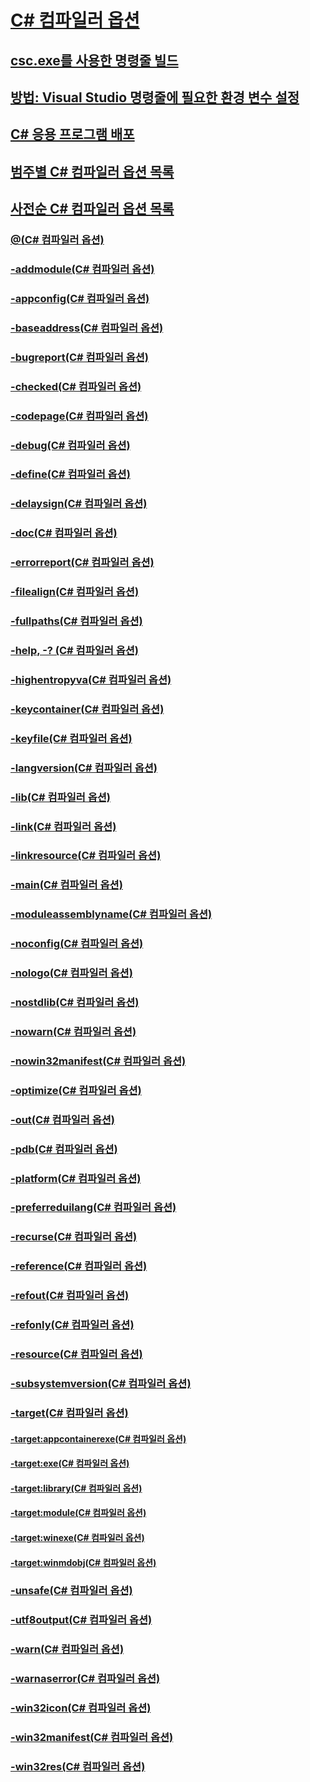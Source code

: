 # [C# 컴파일러 옵션](index.md)
## [csc.exe를 사용한 명령줄 빌드](command-line-building-with-csc-exe.md)
## [방법: Visual Studio 명령줄에 필요한 환경 변수 설정](how-to-set-environment-variables-for-the-visual-studio-command-line.md)
## [C# 응용 프로그램 배포](app-deployment.md)
## [범주별 C# 컴파일러 옵션 목록](listed-by-category.md)
## [사전순 C# 컴파일러 옵션 목록](listed-alphabetically.md)
### [@(C# 컴파일러 옵션)](response-file-compiler-option.md)
### [-addmodule(C# 컴파일러 옵션)](addmodule-compiler-option.md)
### [-appconfig(C# 컴파일러 옵션)](appconfig-compiler-option.md)
### [-baseaddress(C# 컴파일러 옵션)](baseaddress-compiler-option.md)
### [-bugreport(C# 컴파일러 옵션)](bugreport-compiler-option.md)
### [-checked(C# 컴파일러 옵션)](checked-compiler-option.md)
### [-codepage(C# 컴파일러 옵션)](codepage-compiler-option.md)
### [-debug(C# 컴파일러 옵션)](debug-compiler-option.md)
### [-define(C# 컴파일러 옵션)](define-compiler-option.md)
### [-delaysign(C# 컴파일러 옵션)](delaysign-compiler-option.md)
### [-doc(C# 컴파일러 옵션)](doc-compiler-option.md)
### [-errorreport(C# 컴파일러 옵션)](errorreport-compiler-option.md)
### [-filealign(C# 컴파일러 옵션)](filealign-compiler-option.md)
### [-fullpaths(C# 컴파일러 옵션)](fullpaths-compiler-option.md)
### [-help, -? (C# 컴파일러 옵션)](help-compiler-option.md)
### [-highentropyva(C# 컴파일러 옵션)](highentropyva-compiler-option.md)
### [-keycontainer(C# 컴파일러 옵션)](keycontainer-compiler-option.md)
### [-keyfile(C# 컴파일러 옵션)](keyfile-compiler-option.md)
### [-langversion(C# 컴파일러 옵션)](langversion-compiler-option.md)
### [-lib(C# 컴파일러 옵션)](lib-compiler-option.md)
### [-link(C# 컴파일러 옵션)](link-compiler-option.md)
### [-linkresource(C# 컴파일러 옵션)](linkresource-compiler-option.md)
### [-main(C# 컴파일러 옵션)](main-compiler-option.md)
### [-moduleassemblyname(C# 컴파일러 옵션)](moduleassemblyname-compiler-option.md)
### [-noconfig(C# 컴파일러 옵션)](noconfig-compiler-option.md)
### [-nologo(C# 컴파일러 옵션)](nologo-compiler-option.md)
### [-nostdlib(C# 컴파일러 옵션)](nostdlib-compiler-option.md)
### [-nowarn(C# 컴파일러 옵션)](nowarn-compiler-option.md)
### [-nowin32manifest(C# 컴파일러 옵션)](nowin32manifest-compiler-option.md)
### [-optimize(C# 컴파일러 옵션)](optimize-compiler-option.md)
### [-out(C# 컴파일러 옵션)](out-compiler-option.md)
### [-pdb(C# 컴파일러 옵션)](pdb-compiler-option.md)
### [-platform(C# 컴파일러 옵션)](platform-compiler-option.md)
### [-preferreduilang(C# 컴파일러 옵션)](preferreduilang-compiler-option.md)
### [-recurse(C# 컴파일러 옵션)](recurse-compiler-option.md)
### [-reference(C# 컴파일러 옵션)](reference-compiler-option.md)
### [-refout(C# 컴파일러 옵션)](refout-compiler-option.md)
### [-refonly(C# 컴파일러 옵션)](refonly-compiler-option.md)
### [-resource(C# 컴파일러 옵션)](resource-compiler-option.md)
### [-subsystemversion(C# 컴파일러 옵션)](subsystemversion-compiler-option.md)
### [-target(C# 컴파일러 옵션)](target-compiler-option.md)
#### [-target:appcontainerexe(C# 컴파일러 옵션)](target-appcontainerexe-compiler-option.md)
#### [-target:exe(C# 컴파일러 옵션)](target-exe-compiler-option.md)
#### [-target:library(C# 컴파일러 옵션)](target-library-compiler-option.md)
#### [-target:module(C# 컴파일러 옵션)](target-module-compiler-option.md)
#### [-target:winexe(C# 컴파일러 옵션)](target-winexe-compiler-option.md)
#### [-target:winmdobj(C# 컴파일러 옵션)](target-winmdobj-compiler-option.md)
### [-unsafe(C# 컴파일러 옵션)](unsafe-compiler-option.md)
### [-utf8output(C# 컴파일러 옵션)](utf8output-compiler-option.md)
### [-warn(C# 컴파일러 옵션)](warn-compiler-option.md)
### [-warnaserror(C# 컴파일러 옵션)](warnaserror-compiler-option.md)
### [-win32icon(C# 컴파일러 옵션)](win32icon-compiler-option.md)
### [-win32manifest(C# 컴파일러 옵션)](win32manifest-compiler-option.md)
### [-win32res(C# 컴파일러 옵션)](win32res-compiler-option.md)
